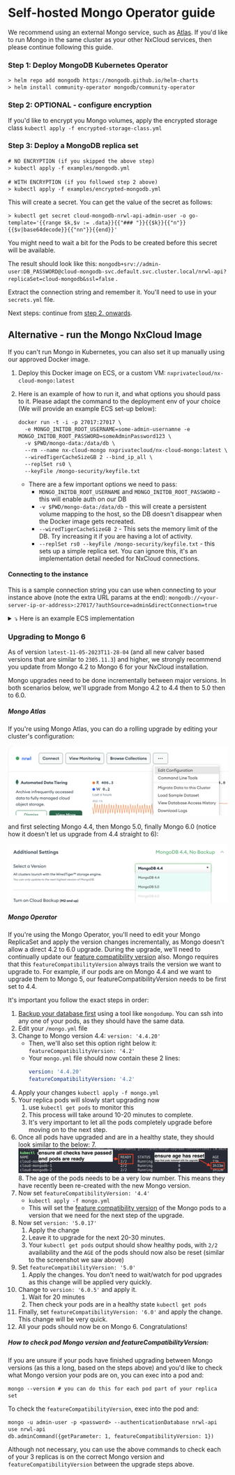 # Self-hosted Mongo Operator guide

We recommend using an external Mongo service, such as [Atlas](https://mongodb.com/atlas/). If you'd like to run Mongo in the same cluster 
as your other NxCloud services, then please continue following this guide.

### Step 1: Deploy MongoDB Kubernetes Operator

```
> helm repo add mongodb https://mongodb.github.io/helm-charts
> helm install community-operator mongodb/community-operator
```

### Step 2: OPTIONAL - configure encryption

If you'd like to encrypt you Mongo volumes, apply the encrypted storage 
class `kubectl apply -f encrypted-storage-class.yml`

### Step 3: Deploy a MongoDB replica set

```
# NO ENCRYPTION (if you skipped the above step)
> kubectl apply -f examples/mongodb.yml

# WITH ENCRYPTION (if you followed step 2 above)
> kubectl apply -f examples/encrypted-mongodb.yml
```

This will create a secret. You can get the value of the secret as follows:

```
> kubectl get secret cloud-mongodb-nrwl-api-admin-user -o go-template='{{range $k,$v := .data}}{{"### "}}{{$k}}{{"n"}}{{$v|base64decode}}{{"nn"}}{{end}}'
```

You might need to wait a bit for the Pods to be created before this secret will be available.

The result should look like
this: `mongodb+srv://admin-user:DB_PASSWORD@cloud-mongodb-svc.default.svc.cluster.local/nrwl-api?replicaSet=cloud-mongodb&ssl=false`
.

Extract the connection string and remember it. You'll need to use in your `secrets.yml` file.

Next steps: continue from [step 2. onwards](./README.md#step-2-create-a-secret).

## Alternative - run the Mongo NxCloud Image

If you can't run Mongo in Kubernetes, you can also set it up manually using our approved Docker image.

1. Deploy this Docker image on ECS, or a custom VM: `nxprivatecloud/nx-cloud-mongo:latest`
2. Here is an example of how to run it, and what options you should pass to it. Please adapt the command to the deployment env of your choice (We will provide an example ECS set-up below):
    ```shell
    docker run -t -i -p 27017:27017 \
      -e MONGO_INITDB_ROOT_USERNAME=some-admin-usernamne -e MONGO_INITDB_ROOT_PASSWORD=someAdminPassword123 \
      -v $PWD/mongo-data:/data/db \
      --rm --name nx-cloud-mongo nxprivatecloud/nx-cloud-mongo:latest \
      --wiredTigerCacheSizeGB 2 --bind_ip_all \
      --replSet rs0 \
      --keyFile /mongo-security/keyfile.txt
    ```
   
   - There are a few important options we need to pass:
     - `MONGO_INITDB_ROOT_USERNAME` and `MONGO_INITDB_ROOT_PASSWORD` - this will enable auth on our DB
     - `-v $PWD/mongo-data:/data/db` - this will create a persistent volume mapping to the host, so the DB doesn't disappear when the Docker image gets recreated.
     - `--wiredTigerCacheSizeGB 2` - This sets the memory limit of the DB. Try increasing it if you are having a lot of activity.
     - `--replSet rs0 --keyFile /mongo-security/keyfile.txt` - this sets up a simple replica set. You can ignore this, it's an implementation detail needed for NxCloud connections.

#### Connecting to the instance

This is a sample connection string you can use when connecting to your instance above (note the extra URL params at the end): `mongodb://<your-server-ip-or-address>:27017/?authSource=admin&directConnection=true`

<details>
<summary>⤵️ Here is an example ECS implementation</summary>

```json
{
  "family": "nx-cloud-mongo-standalone",
  "containerDefinitions": [
    {
      "name": "NxCloudMongo",
      "image": "nxprivatecloud/nx-cloud-mongo:latest",
      "cpu": 1024,
      "memory": 3072,
      "portMappings": [
        {
          "name": "nxcloudmongo-27017-tcp",
          "containerPort": 27017,
          "hostPort": 27017,
          "protocol": "tcp"
        }
      ],
      "essential": true,
      "command": [
        "--wiredTigerCacheSizeGB",
        "3",
        "--bind_ip_all",
        "--replSet",
        "rs0",
        "--keyFile",
        "/mongo-security/keyfile.txt"
      ],
      "environment": [
        {
          "name": "MONGO_INITDB_ROOT_USERNAME",
          "value": "some-admin-user"
        },
        {
          "name": "MONGO_INITDB_ROOT_PASSWORD",
          "value": "adminPass123"
        }
      ],
      "mountPoints": [
        {
          "sourceVolume": "data",
          "containerPath": "/data/db",
          "readOnly": false
        }
      ],
      "volumesFrom": [],
      "logConfiguration": {
        "logDriver": "awslogs",
        "options": {
          "awslogs-group": "/ecs/DeployCloud",
          "awslogs-region": "us-east-1",
          "awslogs-stream-prefix": "ecs"
        }
      }
    }
  ],
  "executionRoleArn": "arn:aws:iam::623002322076:role/ecsTaskExecutionRole",
  "volumes": [
    {
      "name": "data",
      "dockerVolumeConfiguration": {
        "scope": "shared",
        "autoprovision": true,
        "driver": "local"
      }
    }
  ],
  "requiresCompatibilities": [
    "EC2"
  ],
  "cpu": "1024",
  "memory": "3072"
}
```
</details>

### Upgrading to Mongo 6

As of version `latest-11-05-2023T11-28-04` (and all new calver based versions that are similar to `2305.11.3`) and higher, we strongly recommend you update from Mongo 4.2 to Mongo 6 for
your NxCloud installation.

Mongo upgrades need to be done incrementally between major versions. In both scenarios below, we'll upgrade from Mongo 4.2
to 4.4 then to 5.0 then to 6.0.

##### Mongo Atlas

If you're using Mongo Atlas, you can do a rolling upgrade by editing your cluster's configuration:

<img src="examples/images/atlas-edit-cluster-config.png">

and first selecting Mongo 4.4, then Mongo 5.0, finally Mongo 6.0 (notice how it doesn't let us upgrade from 4.4 straight to 6):

<img src="examples/images/atlas-upgrade-mongo-version.png">

##### Mongo Operator

If you're using the Mongo Operator, you'll need to edit your Mongo ReplicaSet and apply the version changes incrementally, as Mongo doesn't allow a direct 4.2 to 6.0 upgrade.
During the upgrade, we'll need to continually update our [feature compatibility version](https://www.mongodb.com/docs/manual/reference/command/setFeatureCompatibilityVersion/) also.
Mongo requires that this `featureCompatibilityVersion` always trails the version we want to upgrade to. For example, if our pods are on Mongo 4.4 and we want to upgrade them to Mongo 5, our featureCompatibilityVersion needs to be first set to 4.4.

It's important you follow the exact steps in order:

1. [Backup your database first](https://docs.bitnami.com/tutorials/backup-restore-data-mongodb-kubernetes/) using a tool like `mongodump`. You can ssh into any one of your pods, as they should have the same data. 
1. Edit your `/mongo.yml` file
2. Change to Mongo version 4.4: `version: '4.4.20'`
   - Then, we'll also set this option right below it: `featureCompatibilityVersion: '4.2'`
   - Your `mongo.yml` file should now contain these 2 lines:
     ```yaml
     version: '4.4.20'
     featureCompatibilityVersion: '4.2'
      ```
2. Apply your changes `kubectl apply -f mongo.yml`
3. Your replica pods will slowly start upgrading now
   1. use `kubectl get pods` to monitor this 
   2. This process will take around 10-20 minutes to complete.
   3. It's very important to let all the pods completely upgrade before moving on to the next step.
6. Once all pods have upgraded and are in a healthy state, they should look similar to the below:
   7. <img src="examples/images/mongo-pods-healthy.png">
   8. The age of the pods needs to be a very low number. This means they have recently been re-created with the new Mongo version.
3. Now set `featureCompatibilityVersion: '4.4'`
   - `kubectl apply -f mongo.yml` 
   - This will set the [feature compatibility version](https://www.mongodb.com/docs/manual/reference/command/setFeatureCompatibilityVersion/) of the Mongo pods to a version that we need for the next step of the upgrade.
4. Now set `version: '5.0.17'`
   1. Apply the change
   2. Leave it to upgrade for the next 20-30 minutes. 
   3. Your `kubectl get pods` output should show healthy pods, with `2/2` availability and the `AGE` of the pods should now also be reset (similar to the screenshot we saw above)
3. Set `featureCompatibilityVersion: '5.0'` 
   1. Apply the changes. You don't need to wait/watch for pod upgrades as this change will be applied very quickly.
3. Change to `version: '6.0.5'` and apply it.
   1. Wait for 20 minutes
   2. Then check your pods are in a healthy state `kubectl get pods`
3. Finally, set `featureCompatibilityVersion: '6.0'` and apply the change. This change will be very quick.
4. All your pods should now be on Mongo 6. Congratulations!

##### How to check pod Mongo version and featureCompatibilityVersion:

If you are unsure if your pods have finished upgrading between Mongo versions (as this a long, based on the steps above) and you'd like to check what Mongo version your pods are on, you can exec into a pod and:

```shell
mongo --version # you can do this for each pod part of your replica set
```

To check the `featureCompatibilityVersion`, exec into the pod and:

```shell
mongo -u admin-user -p <password> --authenticationDatabase nrwl-api
use nrwl-api
db.adminCommand({getParameter: 1, featureCompatibilityVersion: 1})
```

Although not necessary, you can use the above commands to check each of your 3 replicas is on the correct Mongo version and `featureCompatibilityVersion` between the upgrade steps above.